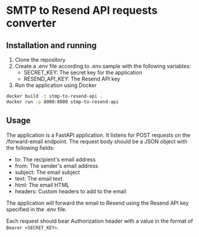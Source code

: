 # SMTP to Resend API requests converter

## Installation and running

1. Clone the repository
2. Create a .env file according to .env.sample with the following variables:
   - SECRET_KEY: The secret key for the application
   - RESEND_API_KEY: The Resend API key
3. Run the application using Docker

```bash
docker build -t stmp-to-resend-api .
docker run -p 8000:8000 stmp-to-resend-api
```

## Usage

The application is a FastAPI application. It listens for POST requests on the /forward-email endpoint. The request body should be a JSON object with the following fields:

- to: The recipient's email address
- from: The sender's email address
- subject: The email subject
- text: The email text
- html: The email HTML
- headers: Custom headers to add to the email

The application will forward the email to Resend using the Resend API key specified in the .env file.

Each request should bear Authorization header with a value in the format of `Bearer <SECRET_KEY>`.
